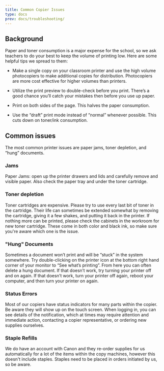 ```yaml
---
title: Common Copier Issues
type: docs
prev: docs/troubleshooting/
---
```



## Background
Paper and toner consumption is a major expense for the school, so we ask teachers to do your best to keep the volume of printing low.  Here are some helpful tips we spread to them:

* Make a single copy on your classroom printer and use the high volume photocopiers to make additional copies for distribution.  Photocopiers are more cost effective for higher volumes than printers.

* Utilize the print preview to double-check before you print.  There’s a good chance you’ll catch your mistakes then before you use up paper.

* Print on both sides of the page.  This halves the paper consumption.  

* Use the “draft” print mode instead of “normal” whenever possible.  This cuts down on toner/ink consumption.


## Common issues
The most common printer issues are paper jams, toner depletion, and “hung” documents. 

### Jams
Paper Jams: open up the printer drawers and lids and carefully remove and visible paper.  Also check the paper tray and under the toner cartridge.

### Toner depletion
Toner cartridges are expensive.  Please try to use every last bit of toner in the cartridge.  Their life can sometimes be extended somewhat by removing the cartridge, giving it a few shakes, and putting it back in the printer.  If nothing more can be printed, please check the cabinets in the workroom for new toner cartridge.  These come in both color and black ink, so make sure you're aware which one is the issue.


### "Hung" Documents
Sometimes a document won’t print and will be “stuck” in the system somewhere.  Try double-clicking on the printer icon at the bottom right hand corner of your monitor to “See what’s printing”.  From here you can often delete a hung document.  If that doesn’t work, try turning your printer off and on again.  If that doesn’t work, turn your printer off again, reboot your computer, and then turn your printer on again.

### Status Errors
Most of our copiers have status indicators for many parts within the copier. Be aware they will show up on the touch screen. When logging in, you can see details of the notification, which at times may require attention and immediate action, contacting a copier representative, or ordering new supplies ourselves.

### Staple Refills
We do have an account with Canon and they re-order supplies for us automatically for a lot of the items within the copy machines, however this doesn't include staples. Staples need to be placed in orders initiated by us, so be aware.



